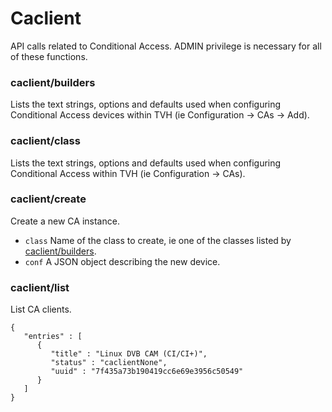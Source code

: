 # Caclient

API calls related to Conditional Access. ADMIN privilege is necessary for all of these functions.

### caclient/builders

Lists the text strings, options and defaults used when configuring Conditional Access devices within TVH (ie Configuration -> CAs -> Add).

### caclient/class

Lists the text strings, options and defaults used when configuring Conditional Access within TVH (ie Configuration -> CAs).

### caclient/create

Create a new CA instance.

* `class` Name of the class to create, ie one of the classes listed by [caclient/builders](caclient.md#caclient-builders).
* `conf` A JSON object describing the new device.

### caclient/list

List CA clients.

```
{
   "entries" : [
      {
         "title" : "Linux DVB CAM (CI/CI+)",
         "status" : "caclientNone",
         "uuid" : "7f435a73b190419cc6e69e3956c50549"
      }
   ]
}
```
